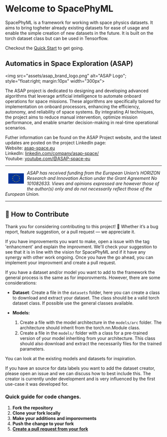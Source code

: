 # Welcome to SpacePhyML

SpacePhyML is a framework for working with space physics datasets. It aims to bring togheter already existing datasets for ease of usage and enable the simple creation of new datasets in the future. It is built on the torch dataset class but can be used in Tensorflow.

Checkout the [Quick Start](quick_start.md) to get going.

## Automatics in Space Exploration (ASAP)

<img src="assets/asap_brand_logo.png" alt="ASAP Logo"; style="float:right; margin:10px" width="300px">

The ASAP project is dedicated to designing and developing advanced algorithms that leverage artificial intelligence to automate onboard operations for space missions. These algorithms are specifically tailored for implementation on onboard processors, enhancing the efficiency, autonomy, and reliability of space systems. By integrating AI techniques, the project aims to reduce manual intervention, optimize mission performance, and enable smarter decision-making in real-time operational scenarios.

Futher information can be found on the ASAP Project website, and the latest updates are posted on the project LinkedIn page:</br>
Website: [asap-space.eu](https://asap-space.eu)</br>
LinkedIn: [linkedin.com/company/asap-space/](https://www.linkedin.com/company/asap-space/)</br>
Youtube: [youtube.com/@ASAP-space-eu](https://www.youtube.com/@ASAP-space-eu)

---

<img src="assets/Flag_of_Europe.svg" alt="Flag" style="float:left; margin:10px" width="50px">

*ASAP has received funding from the European Union’s HORIZON Research and Innovation Action under the Grant Agreement No 101082633. Views and opinions expressed are however those of the author(s) only and do not necessarily reflect those of the European Union.*

---

## 🤝 How to Contribute

Thank you for considering contributing to this project! 🎉
Whether it’s a bug report, feature suggestion, or a pull request — we appreciate it.


If you have improvements you want to make, open a issue with the tag 'enhancment' and explain the improvment. We'll check your suggestion to see that it is in line with the vision for SpacePhyML and if it have any synergy with other work ongoing. Once you have the go ahead, you can implement your improvment and create a pull request.

If you have a dataset and/or model you want to add to the framework the general process is the same as for imporovments. However, there are some considerations:

- **Dataset**: Create a file in the `datasets` folder, here you can create a class to download and extract your dataset. The class should be a valid torch dataset class. If possible use the general classes available.

- **Models:**
    1. Create a file with the model architecture in the `models/arc` folder. The architecture should inherit from the torch.nn.Module class.
    2. Create a file in the `models/` folder with a class for a pre-trained version of your model inheriting from your architecture. This class should also download and extract the necessarily files for the trained parameters.

You can look at the existing models and datasets for inspiration.

If you have an source for data labels you want to add the dataset creator, please open an issue and we can discuss how to best include this. The creator is currently under development and is very influenced by the first use-case it was developed for.

### Quick guide for code changes.

1. **Fork the repository**
2. **Clone your fork locally**
3. **Make your additions and imporovments**
4. **Push the change to your fork**
5. [**Create a pull request from your fork**](https://docs.github.com/en/pull-requests/collaborating-with-pull-requests/proposing-changes-to-your-work-with-pull-requests/creating-a-pull-request-from-a-fork)
